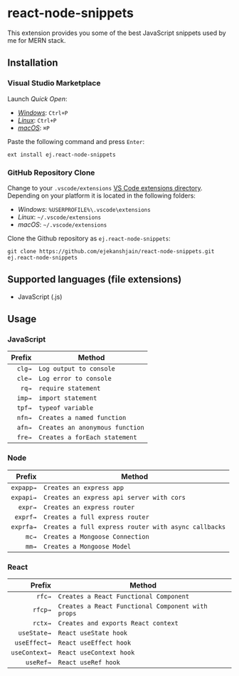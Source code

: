# react-node-snippets

This extension provides you some of the best JavaScript snippets used by me for MERN stack.

## Installation

### Visual Studio Marketplace

Launch _Quick Open_:

- [_Windows_](https://code.visualstudio.com/shortcuts/keyboard-shortcuts-windows.pdf): `Ctrl+P`
- [_Linux_](https://code.visualstudio.com/shortcuts/keyboard-shortcuts-linux.pdf): `Ctrl+P`
- [_macOS_](https://code.visualstudio.com/shortcuts/keyboard-shortcuts-macos.pdf): `⌘P`

Paste the following command and press `Enter`:

```shell
ext install ej.react-node-snippets
```

### GitHub Repository Clone

Change to your `.vscode/extensions` [VS Code extensions directory](https://code.visualstudio.com/docs/extensions/install-extension#_side-loading).
Depending on your platform it is located in the following folders:

- _Windows_: `%USERPROFILE%\.vscode\extensions`
- _Linux_: `~/.vscode/extensions`
- _macOS_: `~/.vscode/extensions`

Clone the Github repository as `ej.react-node-snippets`:

```shell
git clone https://github.com/ejekanshjain/react-node-snippets.git ej.react-node-snippets
```

## Supported languages (file extensions)

- JavaScript (.js)

## Usage
### JavaScript
|  Prefix | Method                                              |
| ------: | --------------------------------------------------- |
|  `clg→` | `Log output to console`                             |
|  `cle→` | `Log error to console`                              |
|   `rq→` | `require statement`                                 |
|  `imp→` | `import statement`                                  |
|  `tpf→` | `typeof variable`                                   |
|  `nfn→` | `Creates a named function`                          |
|  `afn→` | `Creates an anonymous function`                     |
|  `fre→` | `Creates a forEach statement`                       |

### Node
|  Prefix | Method                                                      |
| ------: | ----------------------------------------------------------- |
| `expapp→` | `Creates an express app`                                  |
| `expapi→` | `Creates an express api server with cors`                 |
|   `expr→` | `Creates an express router`                               |
|  `exprf→` | `Creates a full express router`                           |
| `exprfa→` | `Creates a full express router with async callbacks`      |
|     `mc→` | `Creates a Mongoose Connection`                           |
|     `mm→` | `Creates a Mongoose Model`                                |

### React
|  Prefix | Method                                                  |
| ------: | ------------------------------------------------------- |
|      `rfc→` | `Creates a React Functional Component`              |
|     `rfcp→` | `Creates a React Functional Component with props`   |
|     `rctx→` | `Creates and exports React context`                 |
| `useState→` | `React useState hook`                               |
|`useEffect→` | `React useEffect hook`                              |
|`useContext→`| `React useContext hook`                             |
|   `useRef→` | `React useRef hook`                                 |
